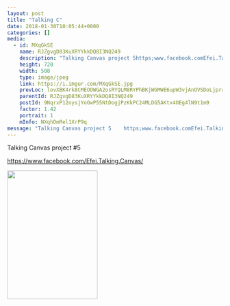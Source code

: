 ```yaml
---
layout: post
title: "Talking C" 
date: 2018-01-30T10:05:44+0000 
categories: [] 
media:
  - id: MXqGkSE
    name: RJZgvgD83KuXRYYkkDQ8I3NQ249
    description: "Talking Canvas project 5https;www.facebook.comEfei.Talking.Canvas"   
    height: 720
    width: 508
    type: image/jpeg
    link: https://i.imgur.com/MXqGkSE.jpg
    prevLoc: lovXBK4rk8CMEOOWGA2osRYQLM8RYPhBKjWGMWE6upW3vjAnOVSDoLjprrZBTL9p6rB0gBH7QrDrgJ4OcYngnNg8G4URpD0Woxp1Tv3gR90l2oUoV5BD0G9xU59QJBLNx3sABxzRA01Zu1AWpq8OEpczDmqXDxgLF1E8vrlJGGiqkrMqmG05cWLA6X3MmKHXALL1WY5Zix6wPBEmR9S787G16qqYt0zzJ1JJPvFzEGA8RGADTVmDoZv5DYfKZQGZPWlgSO7w
    parentId: RJZgvgD83KuXRYYkkDQ8I3NQ249
    postId: 9NqrxP12oysjYoOwP55NtDogjPzKkPC24MLDG5AKtx4OEg4lN9t1m9
    factor: 1.42
    portrait: 1
    mInfo: NXqhDmRel1XrP9q
message: "Talking Canvas project 5    https;www.facebook.comEfei.Talking.Canvas"
---
```


Talking Canvas project #5  
  
https://www.facebook.com/Efei.Talking.Canvas/


[//]: #media:  
<a href="https://i.imgur.com/MXqGkSE.jpg"><img src="https://i.imgur.com/MXqGkSE.jpg" height="300" width="211" /></a> 
 
